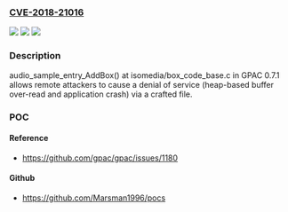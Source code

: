 ### [CVE-2018-21016](https://cve.mitre.org/cgi-bin/cvename.cgi?name=CVE-2018-21016)
![](https://img.shields.io/static/v1?label=Product&message=n%2Fa&color=blue)
![](https://img.shields.io/static/v1?label=Version&message=n%2Fa&color=blue)
![](https://img.shields.io/static/v1?label=Vulnerability&message=n%2Fa&color=brighgreen)

### Description

audio_sample_entry_AddBox() at isomedia/box_code_base.c in GPAC 0.7.1 allows remote attackers to cause a denial of service (heap-based buffer over-read and application crash) via a crafted file.

### POC

#### Reference
- https://github.com/gpac/gpac/issues/1180

#### Github
- https://github.com/Marsman1996/pocs

